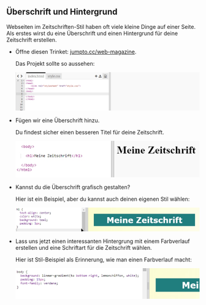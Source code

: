 ## Überschrift und Hintergrund

Webseiten im Zeitschriften-Stil haben oft viele kleine Dinge auf einer Seite. Als erstes wirst du eine Überschrift und einen Hintergrund für deine Zeitschrift erstellen.

+ Öffne diesen Trinket: <a href="http://jumpto.cc/web-magazine" target="_blank">jumpto.cc/web-magazine</a>.
    
    Das Projekt sollte so aussehen:
    
    ![Screenshot](images/magazine-starter.png)

+ Fügen wir eine Überschrift hinzu.
    
    Du findest sicher einen besseren Titel für deine Zeitschrift.
    
    ![Screenshot](images/magazine-heading.png)

+ Kannst du die Überschrift grafisch gestalten?
    
    Hier ist ein Beispiel, aber du kannst auch deinen eigenen Stil wählen:
    
    ![Screenshot](images/magazine-heading-style.png)

+ Lass uns jetzt einen interessanten Hintergrung mit einem Farbverlauf erstellen und eine Schriftart für die Zeitschrift wählen.
    
    Hier ist Stil-Beispiel als Erinnerung, wie man einen Farbverlauf macht:
    
    ![Screenshot](images/magazine-background.png)